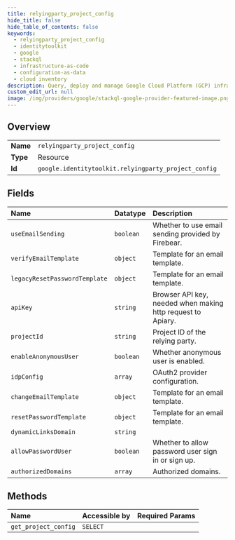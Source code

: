 ```yaml
---
title: relyingparty_project_config
hide_title: false
hide_table_of_contents: false
keywords:
  - relyingparty_project_config
  - identitytoolkit
  - google    
  - stackql
  - infrastructure-as-code
  - configuration-as-data
  - cloud inventory
description: Query, deploy and manage Google Cloud Platform (GCP) infrastructure and resources using SQL
custom_edit_url: null
image: /img/providers/google/stackql-google-provider-featured-image.png
---
```

  
    

## Overview
<table><tbody>
<tr><td><b>Name</b></td><td><code>relyingparty_project_config</code></td></tr>
<tr><td><b>Type</b></td><td>Resource</td></tr>
<tr><td><b>Id</b></td><td><code>google.identitytoolkit.relyingparty_project_config</code></td></tr>
</tbody></table>

## Fields
| Name | Datatype | Description |
|:-----|:---------|:------------|
| `useEmailSending` | `boolean` | Whether to use email sending provided by Firebear. |
| `verifyEmailTemplate` | `object` | Template for an email template. |
| `legacyResetPasswordTemplate` | `object` | Template for an email template. |
| `apiKey` | `string` | Browser API key, needed when making http request to Apiary. |
| `projectId` | `string` | Project ID of the relying party. |
| `enableAnonymousUser` | `boolean` | Whether anonymous user is enabled. |
| `idpConfig` | `array` | OAuth2 provider configuration. |
| `changeEmailTemplate` | `object` | Template for an email template. |
| `resetPasswordTemplate` | `object` | Template for an email template. |
| `dynamicLinksDomain` | `string` |  |
| `allowPasswordUser` | `boolean` | Whether to allow password user sign in or sign up. |
| `authorizedDomains` | `array` | Authorized domains. |
## Methods
| Name | Accessible by | Required Params |
|:-----|:--------------|:----------------|
| `get_project_config` | `SELECT` |  |
